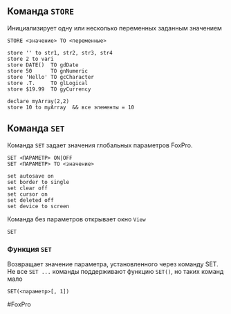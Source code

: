 ## Команда `STORE`

Инициализирует одну или несколько переменных заданным значением

```foxpro
STORE <значение> TO <переменные>

store '' to str1, str2, str3, str4
store 2 to vari
store DATE()  TO gdDate
store 50      TO gnNumeric
store 'Hello' TO gcCharacter
store .T.     TO glLogical
store $19.99  TO gyCurrency

declare myArray(2,2)
store 10 to myArray  && все элементы = 10
```

## Команда `SET`

Команда `SET` задает значения глобальных параметров FoxPro.

```foxpro
SET <ПАРАМЕТР> ON|OFF
SET <ПАРАМЕТР> TO <значение>

set autosave on
set border to single
set clear off
set cursor on
set deleted off
set device to screen
```

Команда без параметров открывает окно `View`

```foxpro
SET
```

### Функция `SET`

Возвращает значение параметра, установленного через команду SET. Не все `SET ...` команды поддерживают функцию `SET()`, но таких команд мало

```foxpro
SET(<параметр>[, 1])
```

#FoxPro
